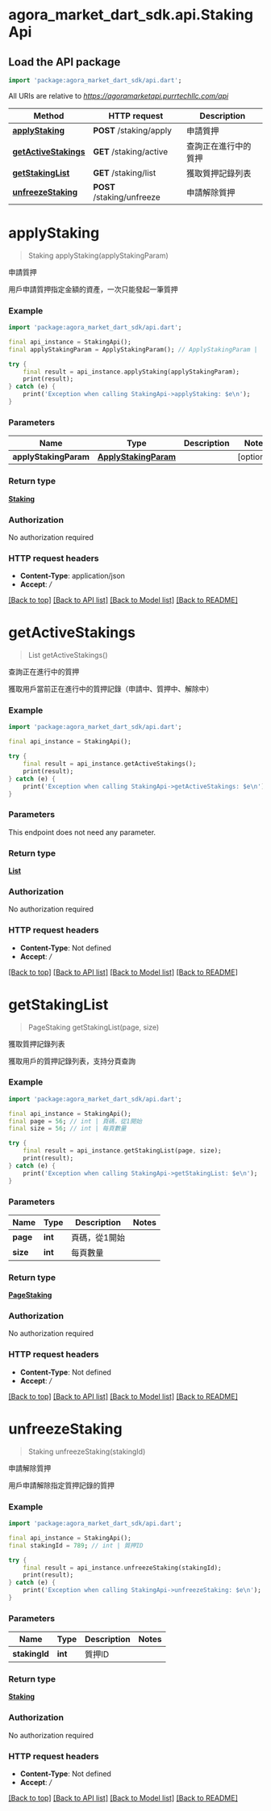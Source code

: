 # agora_market_dart_sdk.api.StakingApi

## Load the API package
```dart
import 'package:agora_market_dart_sdk/api.dart';
```

All URIs are relative to *https://agoramarketapi.purrtechllc.com/api*

Method | HTTP request | Description
------------- | ------------- | -------------
[**applyStaking**](StakingApi.md#applystaking) | **POST** /staking/apply | 申請質押
[**getActiveStakings**](StakingApi.md#getactivestakings) | **GET** /staking/active | 查詢正在進行中的質押
[**getStakingList**](StakingApi.md#getstakinglist) | **GET** /staking/list | 獲取質押記錄列表
[**unfreezeStaking**](StakingApi.md#unfreezestaking) | **POST** /staking/unfreeze | 申請解除質押


# **applyStaking**
> Staking applyStaking(applyStakingParam)

申請質押

用戶申請質押指定金額的資產，一次只能發起一筆質押

### Example
```dart
import 'package:agora_market_dart_sdk/api.dart';

final api_instance = StakingApi();
final applyStakingParam = ApplyStakingParam(); // ApplyStakingParam | 

try {
    final result = api_instance.applyStaking(applyStakingParam);
    print(result);
} catch (e) {
    print('Exception when calling StakingApi->applyStaking: $e\n');
}
```

### Parameters

Name | Type | Description  | Notes
------------- | ------------- | ------------- | -------------
 **applyStakingParam** | [**ApplyStakingParam**](ApplyStakingParam.md)|  | [optional] 

### Return type

[**Staking**](Staking.md)

### Authorization

No authorization required

### HTTP request headers

 - **Content-Type**: application/json
 - **Accept**: */*

[[Back to top]](#) [[Back to API list]](../README.md#documentation-for-api-endpoints) [[Back to Model list]](../README.md#documentation-for-models) [[Back to README]](../README.md)

# **getActiveStakings**
> List<Staking> getActiveStakings()

查詢正在進行中的質押

獲取用戶當前正在進行中的質押記錄（申請中、質押中、解除中）

### Example
```dart
import 'package:agora_market_dart_sdk/api.dart';

final api_instance = StakingApi();

try {
    final result = api_instance.getActiveStakings();
    print(result);
} catch (e) {
    print('Exception when calling StakingApi->getActiveStakings: $e\n');
}
```

### Parameters
This endpoint does not need any parameter.

### Return type

[**List<Staking>**](Staking.md)

### Authorization

No authorization required

### HTTP request headers

 - **Content-Type**: Not defined
 - **Accept**: */*

[[Back to top]](#) [[Back to API list]](../README.md#documentation-for-api-endpoints) [[Back to Model list]](../README.md#documentation-for-models) [[Back to README]](../README.md)

# **getStakingList**
> PageStaking getStakingList(page, size)

獲取質押記錄列表

獲取用戶的質押記錄列表，支持分頁查詢

### Example
```dart
import 'package:agora_market_dart_sdk/api.dart';

final api_instance = StakingApi();
final page = 56; // int | 頁碼，從1開始
final size = 56; // int | 每頁數量

try {
    final result = api_instance.getStakingList(page, size);
    print(result);
} catch (e) {
    print('Exception when calling StakingApi->getStakingList: $e\n');
}
```

### Parameters

Name | Type | Description  | Notes
------------- | ------------- | ------------- | -------------
 **page** | **int**| 頁碼，從1開始 | 
 **size** | **int**| 每頁數量 | 

### Return type

[**PageStaking**](PageStaking.md)

### Authorization

No authorization required

### HTTP request headers

 - **Content-Type**: Not defined
 - **Accept**: */*

[[Back to top]](#) [[Back to API list]](../README.md#documentation-for-api-endpoints) [[Back to Model list]](../README.md#documentation-for-models) [[Back to README]](../README.md)

# **unfreezeStaking**
> Staking unfreezeStaking(stakingId)

申請解除質押

用戶申請解除指定質押記錄的質押

### Example
```dart
import 'package:agora_market_dart_sdk/api.dart';

final api_instance = StakingApi();
final stakingId = 789; // int | 質押ID

try {
    final result = api_instance.unfreezeStaking(stakingId);
    print(result);
} catch (e) {
    print('Exception when calling StakingApi->unfreezeStaking: $e\n');
}
```

### Parameters

Name | Type | Description  | Notes
------------- | ------------- | ------------- | -------------
 **stakingId** | **int**| 質押ID | 

### Return type

[**Staking**](Staking.md)

### Authorization

No authorization required

### HTTP request headers

 - **Content-Type**: Not defined
 - **Accept**: */*

[[Back to top]](#) [[Back to API list]](../README.md#documentation-for-api-endpoints) [[Back to Model list]](../README.md#documentation-for-models) [[Back to README]](../README.md)

